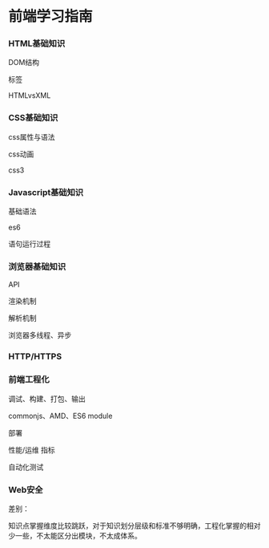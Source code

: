 # 前端学习指南

### HTML基础知识

DOM结构

标签

HTMLvsXML

### CSS基础知识

css属性与语法

css动画

css3

### Javascript基础知识

基础语法

es6

语句运行过程

### 浏览器基础知识

API

渲染机制

解析机制

浏览器多线程、异步

### HTTP/HTTPS

### 前端工程化

调试、构建、打包、输出

commonjs、AMD、ES6 module

部署

性能/运维 指标

自动化测试

### Web安全





差别：

知识点掌握维度比较跳跃，对于知识划分层级和标准不够明确，工程化掌握的相对少一些，不太能区分出模块，不太成体系。